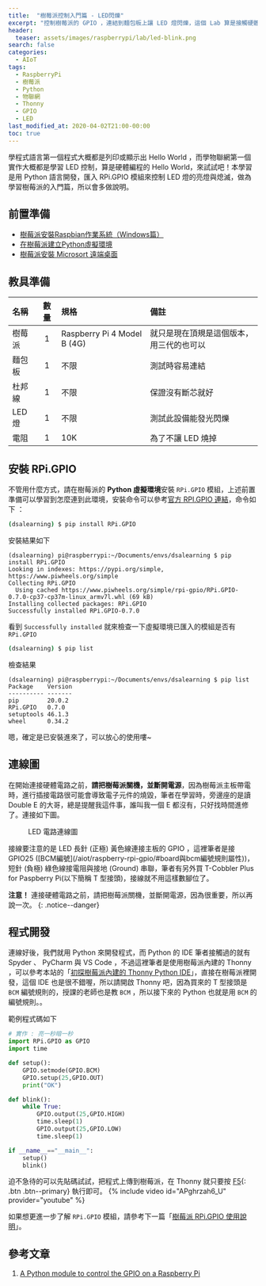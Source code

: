 ```yaml
---
title:  "樹莓派控制入門篇 - LED閃爍"
excerpt: "控制樹莓派的 GPIO ，連結到麵包板上讓 LED 燈閃爍，這個 Lab 算是接觸硬體程式的 Hello World了，本次學習是控制 LED 亮一秒暗一秒的簡單控制。"
header:
  teaser: assets/images/raspberrypi/lab/led-blink.png
search: false
categories: 
  - AIoT
tags:
  - RaspberryPi
  - 樹莓派
  - Python
  - 物聯網
  - Thonny
  - GPIO
  - LED
last_modified_at: 2020-04-02T21:00-00:00
toc: true
---
```


學程式語言第一個程式大概都是列印或顯示出 Hello World ，而學物聯網第一個實作大概都是學習 LED 控制，算是硬體編程的 Hello World，來試試吧！本學習是用 Python 語言開發，匯入 RPi.GPIO 模組來控制 LED 燈的亮燈與熄滅，做為學習樹莓派的入門篇，所以會多做說明。

## 前置準備
* [樹莓派安裝Raspbian作業系統（Windows篇）](/aiot/raspberry-raspbian-1-installation/)
* [在樹莓派建立Python虛擬環境](/aiot/raspberry-pip3-create-env/)
* [樹莓派安裝 Microsort 遠端桌面](/aiot/raspberry-raspbian-2-installation-xrdp/)

## 教具準備

| 名稱 | 數量 | 規格 | 備註 | 
|:-------|:-----:|:----|:-----| 
| 樹莓派 | 1 | Raspberry Pi 4 Model B (4G) | 就只是現在頂規是這個版本，用三代的也可以 |
| 麵包板 | 1 | 不限 | 測試時容易連結 |
| 杜邦線 | 1 | 不限 | 保證沒有斷芯就好 |
| LED燈 | 1 | 不限 | 測試此設備能發光閃爍 |
| 電阻 | 1 | 10K | 為了不讓 LED 燒掉 |

## 安裝 RPi.GPIO

不管用什麼方式，請在樹莓派的 **Python 虛擬環境**安裝 `RPi.GPIO` 模組，上述前置準備可以學習到怎麼連到此環境，安裝命令可以參考[官方 RPI.GPIO 連結](https://pypi.org/project/RPi.GPIO/)，命令如下 ：
```bash
(dsalearning) $ pip install RPi.GPIO
```
安裝結果如下
```
(dsalearning) pi@raspberrypi:~/Documents/envs/dsalearning $ pip install RPi.GPIO
Looking in indexes: https://pypi.org/simple, https://www.piwheels.org/simple
Collecting RPi.GPIO
  Using cached https://www.piwheels.org/simple/rpi-gpio/RPi.GPIO-0.7.0-cp37-cp37m-linux_armv7l.whl (69 kB)
Installing collected packages: RPi.GPIO
Successfully installed RPi.GPIO-0.7.0
```
看到 `Successfully installed` 就來檢查一下虛擬環境已匯入的模組是否有 `RPi.GPIO`
```bash
(dsalearning) $ pip list
```
檢查結果
```
(dsalearning) pi@raspberrypi:~/Documents/envs/dsalearning $ pip list
Package    Version
---------- -------
pip        20.0.2 
RPi.GPIO   0.7.0  
setuptools 46.1.3 
wheel      0.34.2 
```
嗯，確定是已安裝進來了，可以放心的使用嘍~

## 連線圖
在開始連接硬體電路之前，**請把樹莓派關機，並斷開電源**，因為樹莓派主板帶電時，進行插接電路很可能會導致電子元件的燒毀，筆者在學習時，旁邊座的是讀 Double E 的大哥，總是提醒我這件事，誰叫我一個 E 都沒有，只好找時間進修了。連接如下圖。
<figure class="align-center">
  <img src="{{ site.url }}{{ site.baseurl }}/assets/images/raspberrypi/lab/led-blink.png" alt="">
  <figcaption>LED 電路連線圖</figcaption>
</figure> 
接線要注意的是 LED 長針 (正極) 黃色線連接主板的 GPIO ，這裡筆者是接 GPIO25 ([BCM編號](/aiot/raspberry-rpi-gpio/#board與bcm編號規則屬性))，短針 (負極) 綠色線接電阻與接地 (Ground) 串聯，筆者有另外買 T-Cobbler Plus for Paspberry Pi(以下簡稱 T 型接頭)，接線就不用這樣數腳位了。

**注意！** 連接硬體電路之前，請把樹莓派關機，並斷開電源，因為很重要，所以再說一次。
{: .notice--danger}

## 程式開發
連線好後，我們就用 Python 來開發程式，而 Python 的 IDE 筆者接觸過的就有 Spyder 、 PyCharm 與 VS Code ，不過這裡筆者是使用樹莓派內建的 Thonny ，可以參考本站的「[初探樹莓派內建的 Thonny Python IDE](/aiot/raspberry-thonny-python-ide/)」，直接在樹莓派裡開發，這個 IDE 也是很不錯喔，所以請開啟 Thonny 吧，因為買來的 T 型接頭是 `BCM` 編號規則的，授課的老師也是教 `BCM` ，所以接下來的 Python 也就是用 `BCM` 的編號規則。。

範例程式碼如下
```python
# 實作 : 亮一秒暗一秒
import RPi.GPIO as GPIO
import time

def setup():
    GPIO.setmode(GPIO.BCM)
    GPIO.setup(25,GPIO.OUT)
    print("OK")

def blink():
    while True:
        GPIO.output(25,GPIO.HIGH)
        time.sleep(1)
        GPIO.output(25,GPIO.LOW)
        time.sleep(1)

if __name__=="__main__":
    setup()
    blink()
```

迫不急待的可以先貼碼試試，把程式上傳到樹莓派，在 Thonny 就只要按 [F5](#link){: .btn .btn--primary} 執行即可。
{% include video id="APghrzah6_U" provider="youtube" %}

如果想更進一步了解 `RPi.GPIO` 模組，請參考下一篇「[樹莓派 RPi.GPIO 使用說明](/aiot/raspberry-rpi-gpio/)」。

## 參考文章
1. [A Python module to control the GPIO on a Raspberry Pi](https://sourceforge.net/p/raspberry-gpio-python/wiki/BasicUsage/)
